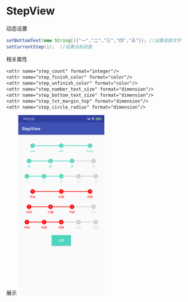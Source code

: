 # StepView
动态设置
```java
setBottomText(new String[]{"一","二","三","四","五"}); //设置底部文字
setCurrentStep(1);  //设置当前进度
```
相关属性
```
<attr name="step_count" format="integer"/>  
<attr name="step_finish_color" format="color"/>
<attr name="step_unfinish_color" format="color"/>
<attr name="step_number_text_size" format="dimension"/>
<attr name="step_bottom_text_size" format="dimension"/>
<attr name="step_txt_margin_top" format="dimension"/>
<attr name="step_circle_radius" format="dimension"/>
```
展示
<img src="https://github.com/juwulu/StepView/blob/master/art/Screenshot_2018-10-09-14-35-23-696_com.jwl.stepvi.png" height="480" alt="图片展示"/>

